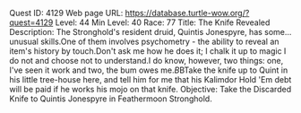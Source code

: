 Quest ID: 4129
Web page URL: https://database.turtle-wow.org/?quest=4129
Level: 44
Min Level: 40
Race: 77
Title: The Knife Revealed
Description: The Stronghold's resident druid, Quintis Jonespyre, has some... unusual skills.One of them involves psychometry - the ability to reveal an item's history by touch.Don't ask me how he does it; I chalk it up to magic I do not and choose not to understand.I do know, however, two things: one, I've seen it work and two, the bum owes me.$B$BTake the knife up to Quint in his little tree-house here, and tell him for me that his Kalimdor Hold 'Em debt will be paid if he works his mojo on that knife.
Objective: Take the Discarded Knife to Quintis Jonespyre in Feathermoon Stronghold.
